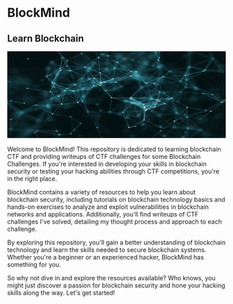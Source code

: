 # BlockMind
## Learn Blockchain 

<p>
    <img src='./assets/bchain.gif' width=900px height=200px>
</p>  

Welcome to BlockMind! This repository is dedicated to learning blockchain CTF and providing writeups of CTF challenges for some Blockchain Challenges. If you're interested in developing your skills in blockchain security or testing your hacking abilities through CTF competitions, you're in the right place.  
  
BlockMind contains a variety of resources to help you learn about blockchain security, including tutorials on blockchain technology basics and hands-on exercises to analyze and exploit vulnerabilities in blockchain networks and applications. Additionally, you'll find writeups of CTF challenges I've solved, detailing my thought process and approach to each challenge.

By exploring this repository, you'll gain a better understanding of blockchain technology and learn the skills needed to secure blockchain systems. Whether you're a beginner or an experienced hacker, BlockMind has something for you.

So why not dive in and explore the resources available? Who knows, you might just discover a passion for blockchain security and hone your hacking skills along the way. Let's get started!
